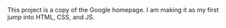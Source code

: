 This project is a copy of the Google homepage. I am making it as my first jump into HTML, CSS, and JS.
